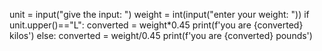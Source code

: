 unit = input("give the input: ")
weight = int(input("enter your weight: "))
if unit.upper()=="L":
    converted = weight*0.45
    print(f'you are {converted} kilos')
else:
    converted = weight/0.45
    print(f'you are {converted} pounds')
